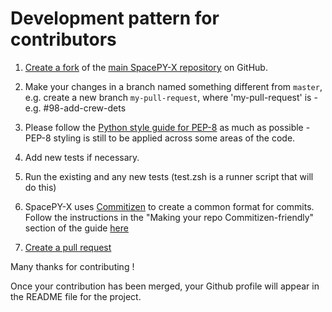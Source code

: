 # Development pattern for contributors

1.  [Create a fork](https://help.github.com/articles/fork-a-repo/) of the [main SpacePY-X repository](https://github.com/alshapton/SpacePY-X) on GitHub.

2.  Make your changes in a branch named something different from `master`, e.g. create a new branch `my-pull-request`, where 'my-pull-request' is <issue number>-<short description> e.g. #98-add-crew-dets

3.  Please follow the [Python style guide for PEP-8](https://www.python.org/dev/peps/pep-0008/) as much as possible - PEP-8 styling is still to be applied across some areas of the code.

4.  Add new tests if necessary.

5.  Run the existing and any new tests (test.zsh is a runner script that will do this)

6.  SpacePY-X uses [Commitizen](http://commitizen.github.io/cz-cli/) to create a common format for commits. Follow the instructions in the "Making your repo Commitizen-friendly" section of the guide [here](http://commitizen.github.io/cz-cl/)

7.  [Create a pull request](https://help.github.com/articles/creating-a-pull-request/)   

Many thanks for contributing !

Once your contribution has been merged, your Github profile will appear in the README file for the project.